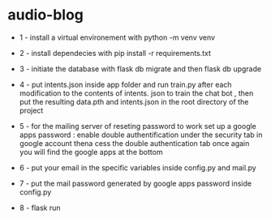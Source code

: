 # audio-blog

 - 1 - install a virtual environement with python -m venv venv 
 - 2 - install dependecies with pip install -r requirements.txt 
 - 3 - initiate the database with flask db migrate and then flask db upgrade 
 - 4 - put intents.json inside app folder and run train.py after each modification to the contents of intents. json to train the chat bot , then put the resulting data.pth and intents.json in the root directory of the project 
 
 - 5 - for the mailing server of reseting password to work set up a google apps password : enable double authentification under the security tab in google account thena cess the double authentication tab once again you will find the google apps at the bottom
 - 6 - put your email in the specific variables inside config.py and mail.py 
 - 7 - put the mail password generated by google apps password inside config.py
 - 8 - flask run 
 